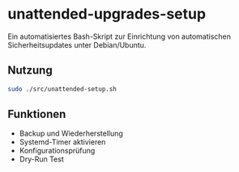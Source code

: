 # unattended-upgrades-setup

Ein automatisiertes Bash-Skript zur Einrichtung von automatischen Sicherheitsupdates unter Debian/Ubuntu.

## Nutzung

```bash
sudo ./src/unattended-setup.sh
```

## Funktionen

- Backup und Wiederherstellung
- Systemd-Timer aktivieren
- Konfigurationsprüfung
- Dry-Run Test

